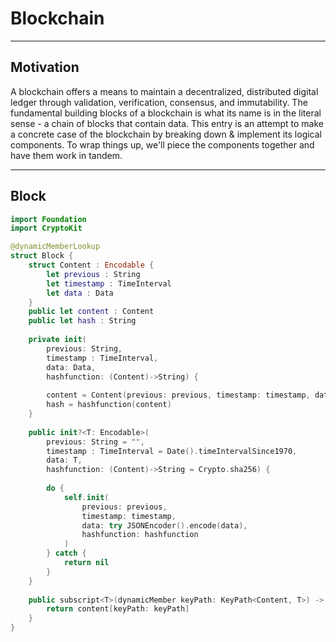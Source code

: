 # Blockchain
---
## Motivation
A blockchain offers a means to maintain a decentralized, distributed digital ledger through validation, verification, consensus, and immutability. 
The fundamental building blocks of a blockchain is what its name is in the literal sense - a chain of blocks that contain data. 
This entry is an attempt to make a concrete case of the blockchain by breaking down & implement its logical components. 
To wrap things up, we'll piece the components together and have them work in tandem.

---
## Block
```Swift
import Foundation
import CryptoKit

@dynamicMemberLookup
struct Block {
    struct Content : Encodable {
        let previous : String
        let timestamp : TimeInterval
        let data : Data
    }
    public let content : Content
    public let hash : String
    
    private init(
        previous: String,
        timestamp : TimeInterval,
        data: Data,
        hashfunction: (Content)->String) {
        
        content = Content(previous: previous, timestamp: timestamp, data: data)
        hash = hashfunction(content)
    }
    
    public init?<T: Encodable>(
        previous: String = "",
        timestamp : TimeInterval = Date().timeIntervalSince1970,
        data: T,
        hashfunction: (Content)->String = Crypto.sha256) {
        
        do {
            self.init(
                previous: previous,
                timestamp: timestamp,
                data: try JSONEncoder().encode(data),
                hashfunction: hashfunction
            )
        } catch {
            return nil
        }
    }
    
    public subscript<T>(dynamicMember keyPath: KeyPath<Content, T>) -> T {
        return content[keyPath: keyPath]
    }
}
```

